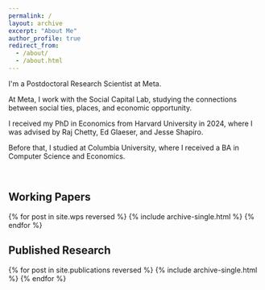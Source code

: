 ```yaml
---
permalink: /
layout: archive
excerpt: "About Me"
author_profile: true
redirect_from: 
  - /about/
  - /about.html
---
```

I'm a Postdoctoral Research Scientist at Meta.

At Meta, I work with the Social Capital Lab, studying the connections between social ties, places, and economic opportunity.

I received my PhD in Economics from Harvard University in 2024, where I was advised by Raj Chetty, Ed Glaeser, and Jesse Shapiro.

Before that, I studied at Columbia University, where I received a BA in Computer Science and Economics.

<br>

Working Papers
------
{% for post in site.wps reversed %}
  {% include archive-single.html %}
{% endfor %}

Published Research
------
{% for post in site.publications reversed %}
  {% include archive-single.html %}
{% endfor %}
<br>
